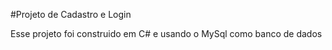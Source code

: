 #Projeto de Cadastro e Login

Esse projeto foi construido em C# e usando o MySql como banco de dados

